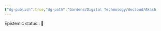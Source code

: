```yaml
---
{"dg-publish":true,"dg-path":"Gardens/Digital Technology/decloud/Akash network.md","permalink":"/gardens/digital-technology/decloud/akash-network/"}
---
```


Epistemic status:: 🌱